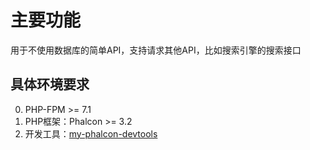 # 主要功能

用于不使用数据库的简单API，支持请求其他API，比如搜索引擎的搜索接口

## 具体环境要求

0. PHP-FPM >= 7.1
1. PHP框架：Phalcon >= 3.2
2. 开发工具：[my-phalcon-devtools](https://github.com/yinxingping/my-phalcon-devtools)


